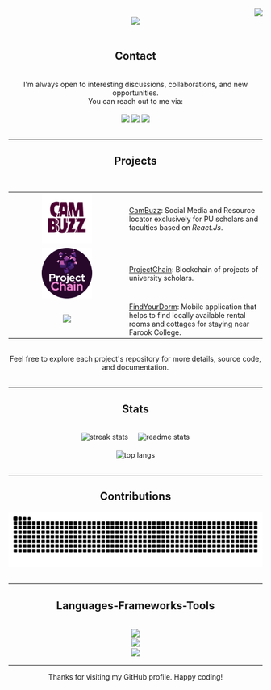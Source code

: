 <img align="right" src="https://api.visitorbadge.io/api/visitors?path=pu-raihan&label=Visits&labelColor=%23441133&countColor=%23353345" />
<br>
<div align="center">
    <img src="https://readme-typing-svg.herokuapp.com/?font=Righteous&size=50&center=true&vCenter=true&color=A99A8C&width=500&height=70&duration=3000&lines=Hello+!+I'm+Raihan+!;" />
</div>
<br>
<h2 align="center"> Contact</h2>
<br>
<div align="center"> I'm always open to interesting discussions, collaborations, and new opportunities.<br> You can reach out to me via: </div>
<br>
<div align="center"> 
  <a href="mailto:raihanbinmary@gmail.com">
    <img src="https://img.shields.io/badge/Gmail-341233?style=for-the-badge&logo=gmail&logoColor=fff" />
  </a>
  <a href="https://linkedin.com/in/raihan-io" target="_blank">
    <img src="https://img.shields.io/badge/LinkedIn-341233?style=for-the-badge&logo=linkedin&logoColor=fff" target="_blank" />
  </a>
  <a href="https://www.instagram.com/raihan.io" target="_blank">
     <img src="https://img.shields.io/badge/Instagram-341233?style=for-the-badge&logo=instagram&logoColor=fff" target="_blank" /> <!-- sqlite, safari, google-chrome are other good icon options -->
  </a>
</div>
<br>

  <hr>
<h2 align="center"> Projects</h2>
<br>
<div align="center">
<table ">
  <tr>
    <td width="400"> <div align="center"> <img height="100" src="https://github.com/pu-raihan/CamBuzz/blob/main/client/public/LightRound.png" /> </div> </td>
    <td width="400"> <a href="https://github.com/pu-raihan/CamBuzz">CamBuzz</a>: Social Media and Resource locator exclusively for PU scholars and faculties based on <i>React.Js</i>. </td>
  </tr>
  <tr>
    <td > <div align="center"> <img height="100" src="https://github.com/pu-raihan/ProjectChain/blob/main/public/roundicon.png" /> </td>
    <td> <a href="https://github.com/pu-raihan/ProjectChain">ProjectChain</a>: Blockchain of projects of university scholars.</td>
  </tr>
  <tr>
    <td > <div align="center"> <img height="100" src="https://github.com/pu-raihan/FindYourDorm/blob/master/FYD/app/src/main/res/drawable/ricon.png" /> </td>
    <td> <a href="https://github.com/pu-raihan/FindYourDorm">FindYourDorm</a>: Mobile application that helps to find locally available rental rooms and cottages for staying near Farook College. </td>
  </tr>
</table>
    </div>
<br>
<div align="center"> Feel free to explore each project's repository for more details, source code, and documentation.</div>
<br>
        
  <hr>
<h2 align="center"> Stats </h2>
<br>
<div align=center>
  <img width=410 src="https://streak-stats.demolab.com/?user=pu-raihan&count_private=true&theme=react&border_radius=10" alt="streak stats"/>&nbsp&nbsp&nbsp&nbsp
  <img width=390 src="https://github-readme-stats-salesp07.vercel.app/api?username=pu-raihan&count_private=true&show_icons=true&theme=react&rank_icon=github&border_radius=10" alt="readme stats" />
  <br/>
  <br/>
  <img width=325 align="center" src="https://github-readme-stats-salesp07.vercel.app/api/top-langs/?username=pu-raihan&hide=HTML&langs_count=8&layout=compact&theme=react&border_radius=10&size_weight=0.5&count_weight=0.5&exclude_repo=github-readme-stats" alt="top langs" />
</div>
  <br>
        
  <hr>
<div align="center">
  <h2> Contributions </h2>
  <img alt="snake eating my contributions" src="https://raw.githubusercontent.com/pu-raihan/pu-raihan/output/github-contribution-snake-dark.svg" />
</div>
  <br/>
  
 <hr/>
<h2 align="center"> Languages-Frameworks-Tools </h2>
<br/>
<div align="center">
    <img src="https://skillicons.dev/icons?i=html,css,tailwind,bootstrap,react,nodejs,javascript,express,php,firebase,mysql,mongodb" /><br>
    <img src="https://skillicons.dev/icons?i=python,java,c,cpp,solidity,ipfs,selenium,bash,powershell" /><br>
    <img src="https://skillicons.dev/icons?i=linux,netlify,electron,nextjs,vite,androidstudio,vscode,github,git" />
</div>
  <hr>
<div align="center"> Thanks for visiting my GitHub profile. Happy coding! </div>
